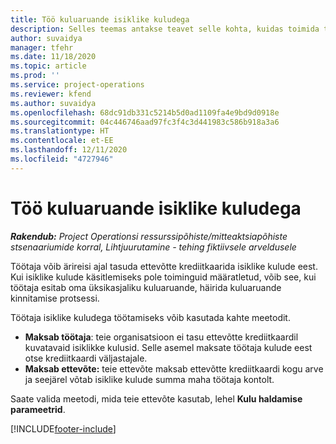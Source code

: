 ```yaml
---
title: Töö kuluaruande isiklike kuludega
description: Selles teemas antakse teavet selle kohta, kuidas toimida töötajate poolt äri eesmärgil reisides tekkinud isiklike kuludega.
author: suvaidya
manager: tfehr
ms.date: 11/18/2020
ms.topic: article
ms.prod: ''
ms.service: project-operations
ms.reviewer: kfend
ms.author: suvaidya
ms.openlocfilehash: 68dc91db331c5214b5d0ad1109fa4e9bd9d0918e
ms.sourcegitcommit: 04c446746aad97fc3f4c3d441983c586b918a3a6
ms.translationtype: HT
ms.contentlocale: et-EE
ms.lasthandoff: 12/11/2020
ms.locfileid: "4727946"
---
```

# <a name="work-with-personal-expenses-on-an-expense-report"></a>Töö kuluaruande isiklike kuludega

_**Rakendub:** Project Operationsi ressurssipõhiste/mitteaktsiapõhiste stsenaariumide korral,  Lihtjuurutamine - tehing fiktiivsele arveldusele_

Töötaja võib ärireisi ajal tasuda ettevõtte krediitkaarida isiklike kulude eest. Kui isiklike kulude käsitlemiseks pole toiminguid määratletud, võib see, kui töötaja esitab oma üksikasjaliku kuluaruande, häirida kuluaruande kinnitamise protsessi.

Töötaja isiklike kuludega töötamiseks võib kasutada kahte meetodit.

  - **Maksab töötaja**: teie organisatsioon ei tasu ettevõtte krediitkaardil kuvatavaid isiklikke kulusid. Selle asemel maksate töötaja kulude eest otse krediitkaardi väljastajale. 
  - **Maksab ettevõte:** teie ettevõte maksab ettevõtte krediitkaardi kogu arve ja seejärel võtab isiklike kulude summa maha töötaja kontolt.

Saate valida meetodi, mida teie ettevõte kasutab, lehel **Kulu haldamise parameetrid**.


[!INCLUDE[footer-include](../includes/footer-banner.md)]